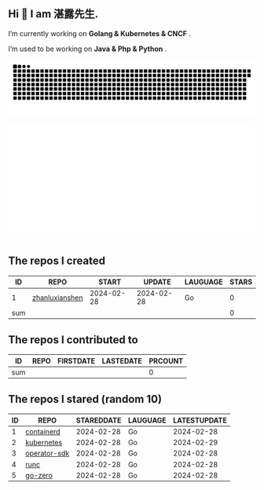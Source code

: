 ## Hi 👋 I am 湛露先生.

I’m currently working on  **Golang & Kubernetes & CNCF** . 

I’m used to be working on  **Java & Php & Python** . 


![github contribution grid snake animation](https://github.com/zhanluxianshen/zhanluxianshen/blob/output/github-contribution-grid-snake.svg)

![Metrics](https://github.com/zhanluxianshen/zhanluxianshen/blob/master/github-metrics.svg)

<!--START_SECTION:my_github-->
## The repos I created
| ID  |                                REPO                                |   START    |   UPDATE   | LAUGUAGE | STARS |
|-----|--------------------------------------------------------------------|------------|------------|----------|-------|
|   1 | [zhanluxianshen](https://github.com/zhanluxianshen/zhanluxianshen) | 2024-02-28 | 2024-02-28 | Go       |     0 |
| sum |                                                                    |            |            |          |     0 |

## The repos I contributed to
| ID  | REPO | FIRSTDATE | LASTEDATE | PRCOUNT |
|-----|------|-----------|-----------|---------|
| sum |      |           |           |       0 |

## The repos I stared (random 10)
| ID |                                REPO                                | STAREDDATE | LAUGUAGE | LATESTUPDATE |
|----|--------------------------------------------------------------------|------------|----------|--------------|
|  1 | [containerd](https://github.com/containerd/containerd)             | 2024-02-28 | Go       | 2024-02-28   |
|  2 | [kubernetes](https://github.com/kubernetes/kubernetes)             | 2024-02-28 | Go       | 2024-02-29   |
|  3 | [operator-sdk](https://github.com/operator-framework/operator-sdk) | 2024-02-28 | Go       | 2024-02-28   |
|  4 | [runc](https://github.com/opencontainers/runc)                     | 2024-02-28 | Go       | 2024-02-28   |
|  5 | [go-zero](https://github.com/zeromicro/go-zero)                    | 2024-02-28 | Go       | 2024-02-28   |

<!--END_SECTION:my_github-->



